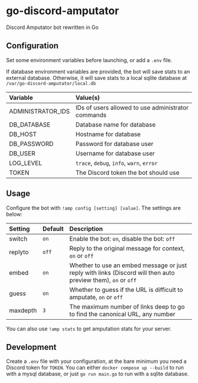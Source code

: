 # go-discord-amputator
Discord Amputator bot rewritten in Go

## Configuration

Set some environment variables before launching, or add a `.env` file.

If database environment variables are provided, the bot will save stats to an external database.
Otherwise, it will save stats to a local sqlite database at `/var/go-discord-amputator/local.db`

| Variable | Value(s) |
|:-|:-|
| ADMINISTRATOR_IDS | IDs of users allowed to use administrator commands |
| DB_DATABASE | Database name for database
| DB_HOST | Hostname for database |
| DB_PASSWORD | Password for database user |
| DB_USER | Username for database user |
| LOG_LEVEL | `trace`, `debug`, `info`, `warn`, `error` |
| TOKEN | The Discord token the bot should use |

## Usage

Configure the bot with `!amp config [setting] [value]`. The settings are below:

| Setting | Default | Description |
|:-|:-|:-|
| switch | `on` | Enable the bot: `on`, disable the bot: `off` |
| replyto | `off` | Reply to the original message for context, `on` or `off` |
| embed | `on` | Whether to use an embed message or just reply with links (Discord will then auto preview them), `on` or `off` |
| guess | `on` | Whether to guess if the URL is difficult to amputate, `on` or `off` |
| maxdepth | `3` | The maximum number of links deep to go to find the canonical URL,  any number |

You can also use `!amp stats` to get amputation stats for your server.

## Development

Create a `.env` file with your configuration, at the bare minimum you need
a Discord token for `TOKEN`. You can either `docker compose up --build` to run 
with a mysql database, or just `go run main.go` to run with a sqlite database.